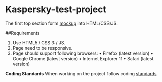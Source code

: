 # Kaspersky-test-project

The first top section form [mockup](https://www.figma.com/file/Nbloz1JiBNlRCVT3cvupmN/Test-Project-for-HR?node-id=0%3A1) into HTML/CSS/JS. 

##Requirements
1. Use HTML5 / CSS 3 / JS.
2. Page need to be responsive.
3. Page should support following browsers:
• Firefox (latest version)
• Google Chrome (latest version)
• Internet Explorer 11
• Safari (latest version)

**Coding Standards**
When working on the project follow coding [standards](https://www.w3schools.com/html/html5_syntax.asp)
